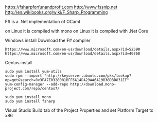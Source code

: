 https://fsharpforfunandprofit.com
http://www.fssnip.net
http://en.wikibooks.org/wiki/F_Sharp_Programming

F# is a .Net implementation of OCaml

on Linux it is compiled with mono
on Linux it is compiled with .Net Core

Windows install
Download the F# compiler
```
https://www.microsoft.com/en-us/download/details.aspx?id=52590
https://www.microsoft.com/en-us/download/details.aspx?id=40760
```

Centos install
```
sudo yum install yum-utils
sudo rpm --import "http://keyserver.ubuntu.com/pks/lookup?op=get&search=0x3FA7E0328081BFF6A14DA29AA6A19B38D3D831EF"
yum-config-manager --add-repo http://download.mono-project.com/repo/centos7/

sudo yum install mono
sudo yum install fsharp
```

Visual Studio
Build tab of the Project Properties and set Platform Target to x86

